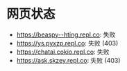# 网页状态
- https://beaspy--hting.repl.co: 失败
- https://ys.pyxzp.repl.co: 失败 (403)
- https://chatai.cokio.repl.co: 失败
- https://ask.skzey.repl.co: 失败 (403)
